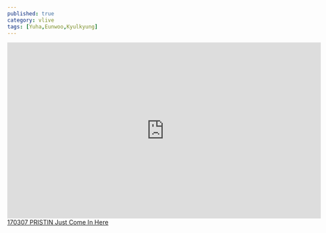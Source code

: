 ```yaml
---
published: true
category: vlive
tags: [Yuha,Eunwoo,Kyulkyung]
---
```

<iframe src="http://www.vlive.tv/embed/24481" frameborder="no" scrolling="no" marginwidth="0" marginheight="0" WIDTH="720" HEIGHT="405" allowfullscreen></iframe><br /><a href="" target="_blank">170307 PRISTIN Just Come In Here</a>